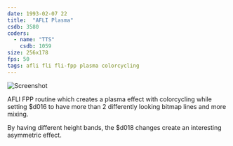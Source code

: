 ```yaml
---
date: 1993-02-07 22
title:  "AFLI Plasma"
csdb: 3580
coders:
  - name: "TTS"
    csdb: 1059
size: 256x178
fps: 50
tags: afli fli fli-fpp plasma colorcycling
---
```

![Screenshot](/c64wrd/oxyron/fantasia3/fli-plasma.png)

AFLI FPP routine which creates a plasma effect with colorcycling while setting $d016 to have more than 2 differently looking bitmap lines and more mixing.

<!--more-->

By having different height bands, the $d018 changes create an interesting asymmetric effect.
